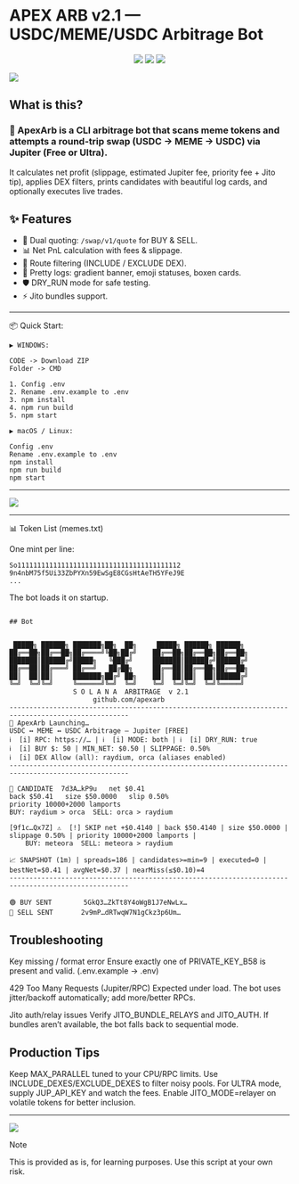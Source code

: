 # APEX ARB v2.1 — USDC/MEME/USDC Arbitrage Bot

<p align="center">
  <img src="https://img.shields.io/badge/Solana-Mainnet-14F195?style=for-the-badge&logo=solana&logoColor=white">
  <img src="https://img.shields.io/badge/Jito-Bundles-000000?style=for-the-badge">
  <img src="https://img.shields.io/badge/License-MIT-000000?style=for-the-badge">
</p>

![](https://github.com/user-attachments/assets/f1068b9e-ec48-412f-bb3e-591ad6a2b4e6)

## What is this?

### 🚀 ApexArb is a CLI arbitrage bot that scans meme tokens and attempts a round-trip swap (USDC → MEME → USDC) via Jupiter (Free or Ultra).
It calculates net profit (slippage, estimated Jupiter fee, priority fee + Jito tip), applies DEX filters, prints candidates with beautiful log cards, and optionally executes live trades.

## ✨ Features
- 🔄 Dual quoting: `/swap/v1/quote` for BUY & SELL.  
- 📊 Net PnL calculation with fees & slippage.  
- 🎯 Route filtering (INCLUDE / EXCLUDE DEX).  
- 🌈 Pretty logs: gradient banner, emoji statuses, boxen cards.  
- 🛡 DRY_RUN mode for safe testing.  
- ⚡ Jito bundles support.  

---

📦 Quick Start:

```
▶️ WINDOWS:

CODE -> Download ZIP
Folder -> CMD

1. Config .env
2. Rename .env.example to .env
3. npm install
4. npm run build
5. npm start

▶️ macOS / Linux:

Config .env
Rename .env.example to .env
npm install
npm run build
npm start

```

---

![](https://github.com/user-attachments/assets/8ac51f7b-b0be-4c29-bc0d-16cce0c14967)

---

📊 Token List (memes.txt)

One mint per line:

```
So11111111111111111111111111111111111111112
9n4nbM75f5Ui33ZbPYXn59EwSgE8CGsHtAeTH5YFeJ9E
...

```

The bot loads it on startup.

```

## Bot


 █████╗ ██████╗ ███████╗██╗  ██╗     █████╗ ██████╗ ██████╗ 
██╔══██╗██╔══██╗██╔════╝╚██╗██╔╝    ██╔══██╗██╔══██╗██╔══██╗
███████║██████╔╝█████╗   ╚███╔╝     ███████║██████╔╝██████╔╝
██╔══██║██╔═══╝ ██╔══╝   ██╔██╗     ██╔══██║██╔══██╗██╔══██╗
██║  ██║██║     ███████╗██╔╝ ██╗    ██║  ██║██║  ██║██████╔╝
╚═╝  ╚═╝╚═╝     ╚══════╝╚═╝  ╚═╝    ╚═╝  ╚═╝╚═╝  ╚═╝╚═════╝ 
                S O L A N A  ARBITRAGE  v 2.1
                     github.com/apexarb
----------------------------------------------------------------------------------------------------
🌈 ApexArb Launching…
USDC ↔ MEME ↔ USDC Arbitrage — Jupiter [FREE]
ℹ️  [i] RPC: https://… | ℹ️  [i] MODE: both | ℹ️  [i] DRY_RUN: true
ℹ️  [i] BUY $: 50 | MIN_NET: $0.50 | SLIPPAGE: 0.50%
ℹ️  [i] DEX Allow (all): raydium, orca (aliases enabled)
----------------------------------------------------------------------------------------------------

🎯 CANDIDATE  7d3A…kP9u   net $0.41
back $50.41   size $50.0000   slip 0.50%
priority 10000+2000 lamports
BUY: raydium > orca  SELL: orca > raydium

[9f1c…Qx7Z] ⚠️  [!] SKIP net +$0.4140 | back $50.4140 | size $50.0000 | slippage 0.50% | priority 10000+2000 lamports |
    BUY: meteora  SELL: meteora > raydium

📈 SNAPSHOT (1m) | spreads=186 | candidates>=min=9 | executed=0 | bestNet=$0.41 | avgNet=$0.37 | nearMiss(≤$0.10)=4
----------------------------------------------------------------------------------------------------

🟢 BUY SENT        5GkQ3…ZkTt8Y4oWgB1J7eNwLx…
🔵 SELL SENT       2v9mP…dRTwqW7N1gCkz3p6Um…

```

## Troubleshooting

Key missing / format error
Ensure exactly one of PRIVATE_KEY_B58 is present and valid. (.env.example -> .env)

429 Too Many Requests (Jupiter/RPC)
Expected under load. The bot uses jitter/backoff automatically; add more/better RPCs.

Jito auth/relay issues
Verify JITO_BUNDLE_RELAYS and JITO_AUTH. If bundles aren’t available, the bot falls back to sequential mode.

## Production Tips

Keep MAX_PARALLEL tuned to your CPU/RPC limits.
Use INCLUDE_DEXES/EXCLUDE_DEXES to filter noisy pools.
For ULTRA mode, supply JUP_API_KEY and watch the fees.
Enable JITO_MODE=relayer on volatile tokens for better inclusion. 

---

![](https://github.com/user-attachments/assets/75bdba5e-254c-4e74-96b0-ca490ade1c68)

> [!NOTE]
> This is provided as is, for learning purposes.
> Use this script at your own risk.


